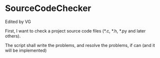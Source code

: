 # SourceCodeChecker

Edited by VG

First, I want to check a project source code files (*.c, *.h, *.py and later others).

The script shall write the problems, and resolve the problems, if can (and it will be implemented)
